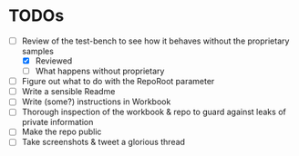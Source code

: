 # TODOs

* [ ] Review of the test-bench to see how it behaves without the proprietary samples
    * [x] Reviewed
    * [ ] What happens without proprietary
* [ ] Figure out what to do with the RepoRoot parameter
* [ ] Write a sensible Readme
* [ ] Write (some?) instructions in Workbook
* [ ] Thorough inspection of the workbook & repo to guard against leaks of private information
* [ ] Make the repo public
* [ ] Take screenshots & tweet a glorious thread